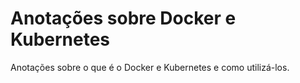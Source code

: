 # Anotações sobre Docker e Kubernetes

Anotações sobre o que é o Docker e Kubernetes e como utilizá-los.
